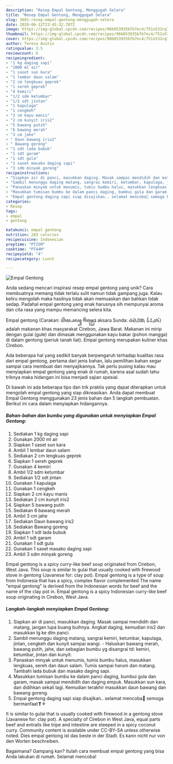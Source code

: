 ```yaml
---
description: "Resep Empal Gentong, Menggugah Selera"
title: "Resep Empal Gentong, Menggugah Selera"
slug: 3691-resep-empal-gentong-menggugah-selera
date: 2020-06-12T23:45:32.707Z
image: https://img-global.cpcdn.com/recipes/96b053935bfb7ec4/751x532cq70/empal-gentong-foto-resep-utama.jpg
thumbnail: https://img-global.cpcdn.com/recipes/96b053935bfb7ec4/751x532cq70/empal-gentong-foto-resep-utama.jpg
cover: https://img-global.cpcdn.com/recipes/96b053935bfb7ec4/751x532cq70/empal-gentong-foto-resep-utama.jpg
author: Teresa Austin
ratingvalue: 3.5
reviewcount: 6
recipeingredient:
- "1 kg daging sapi"
- "2000 ml air"
- "1 saset sun kara"
- "1 lembar daun salam"
- "2 cm lengkuas geprek"
- "1 sereh geprek"
- "4 kemiri"
- "1/2 sdm ketumbar"
- "1/2 sdt jintan"
- "1 kapulaga"
- "1 cengkeh"
- "2 cm kayu manis"
- "2 cm kunyit iris2"
- "5 bawang putih"
- "6 bawang merah"
- "3 cm jahe"
- " Daun bawang iris2"
- " Bawang goreng"
- "1 sdt lada bubuk"
- "1 sdt garam"
- "1 sdt gula"
- "1 saset masako daging sapi"
- "3 sdm minyak goreng"
recipeinstructions:
- "Siapkan air di panci, masukkan daging. Masak sampai mendidih dan matang, jangan lupa buang buihnya. Angkat daging, kemudian iris2 dan masukkan lg ke dlm panci."
- "Sambil menunggu daging matang, sangrai kemiri, ketumbar, kapulaga, jintan, cengkeh dan kunyit sampai wangi. Haluskan bawang merah, bawang putih, jahe, dan sebagian bumbu yg disangrai td: kemiri, ketumbar, jintan dan kunyit."
- "Panaskan minyak untuk menumis, tumis bumbu halus, masukkan lengkuas, sereh dan daun salam. Tumis sampai harum dan matang. Tambahi lada bubuk dan masako daging sapi."
- "Masukkan tumisan bumbu ke dalam panci daging, bumbui gula dan garam, masak sampai mendidih dan daging empuk. Masukkan sun kara, dan didihkan sekali lagi. Kemudian terakhir masukkan daun bawang dan bawang goreng."
- "Empal gentong daging sapi siap disajikan.. selamat mencoba🤗 semoga bermanfaat❣⚘"
categories:
- Resep
tags:
- empal
- gentong

katakunci: empal gentong 
nutrition: 283 calories
recipecuisine: Indonesian
preptime: "PT25M"
cooktime: "PT44M"
recipeyield: "4"
recipecategory: Lunch

---
```



![Empal Gentong](https://img-global.cpcdn.com/recipes/96b053935bfb7ec4/751x532cq70/empal-gentong-foto-resep-utama.jpg)

Anda sedang mencari inspirasi resep empal gentong yang unik? Cara membuatnya memang tidak terlalu sulit namun tidak gampang juga. Kalau keliru mengolah maka hasilnya tidak akan memuaskan dan bahkan tidak sedap. Padahal empal gentong yang enak harusnya sih mempunyai aroma dan cita rasa yang mampu memancing selera kita.

Empal gentong (Carakan: ꦲꦼꦩ꧀ꦥꦭ꧀ ꦒꦼꦤ꧀ꦛꦺꦴꦁ aksara Sunda: ᮈᮙ᮪ᮕᮜ᮪ ᮍᮨᮔ᮪ᮒᮧᮀ) adalah makanan khas masyarakat Cirebon, Jawa Barat. Makanan ini mirip dengan gulai (gule) dan dimasak menggunakan kayu bakar (pohon mangga) di dalam gentong (periuk tanah liat). Empal gentong merupakan kuliner khas Cirebon.

Ada beberapa hal yang sedikit banyak berpengaruh terhadap kualitas rasa dari empal gentong, pertama dari jenis bahan, lalu pemilihan bahan segar sampai cara membuat dan menyajikannya. Tak perlu pusing kalau mau menyiapkan empal gentong yang enak di rumah, karena asal sudah tahu triknya maka hidangan ini bisa menjadi sajian spesial.


Di bawah ini ada beberapa tips dan trik praktis yang dapat diterapkan untuk mengolah empal gentong yang siap dikreasikan. Anda dapat membuat Empal Gentong menggunakan 23 jenis bahan dan 5 langkah pembuatan. Berikut ini cara dalam menyiapkan hidangannya.

<!--inarticleads1-->

##### Bahan-bahan dan bumbu yang digunakan untuk menyiapkan Empal Gentong:

1. Sediakan 1 kg daging sapi
1. Gunakan 2000 ml air
1. Siapkan 1 saset sun kara
1. Ambil 1 lembar daun salam
1. Sediakan 2 cm lengkuas geprek
1. Siapkan 1 sereh geprek
1. Gunakan 4 kemiri
1. Ambil 1/2 sdm ketumbar
1. Sediakan 1/2 sdt jintan
1. Gunakan 1 kapulaga
1. Gunakan 1 cengkeh
1. Siapkan 2 cm kayu manis
1. Sediakan 2 cm kunyit iris2
1. Siapkan 5 bawang putih
1. Sediakan 6 bawang merah
1. Ambil 3 cm jahe
1. Sediakan  Daun bawang iris2
1. Sediakan  Bawang goreng
1. Siapkan 1 sdt lada bubuk
1. Ambil 1 sdt garam
1. Gunakan 1 sdt gula
1. Gunakan 1 saset masako daging sapi
1. Ambil 3 sdm minyak goreng


Empal gentong is a spicy curry-like beef soup originated from Cirebon, West Java. This soup is similar to gulai that usually cooked with firewood stove in gentong (Javanese for: clay pot). Empal gentong is a type of soup from Indonesia that has a spicy, complex flavor complemented The name &#34;empal gentong&#34; is derived from the Indonesian words for beef and the name of the clay pot in. Empal gentong is a spicy Indonesian curry-like beef soup originating in Cirebon, West Java. 

<!--inarticleads2-->

##### Langkah-langkah menyiapkan Empal Gentong:

1. Siapkan air di panci, masukkan daging. Masak sampai mendidih dan matang, jangan lupa buang buihnya. Angkat daging, kemudian iris2 dan masukkan lg ke dlm panci.
1. Sambil menunggu daging matang, sangrai kemiri, ketumbar, kapulaga, jintan, cengkeh dan kunyit sampai wangi. - Haluskan bawang merah, bawang putih, jahe, dan sebagian bumbu yg disangrai td: kemiri, ketumbar, jintan dan kunyit.
1. Panaskan minyak untuk menumis, tumis bumbu halus, masukkan lengkuas, sereh dan daun salam. Tumis sampai harum dan matang. Tambahi lada bubuk dan masako daging sapi.
1. Masukkan tumisan bumbu ke dalam panci daging, bumbui gula dan garam, masak sampai mendidih dan daging empuk. Masukkan sun kara, dan didihkan sekali lagi. Kemudian terakhir masukkan daun bawang dan bawang goreng.
1. Empal gentong daging sapi siap disajikan.. selamat mencoba🤗 semoga bermanfaat❣⚘


It is similar to gulai that is usually cooked with firewood in a gentong stove (Javanese for: clay pot). A specialty of Cirebon in West Java, equal parts beef and entrails like tripe and intestine are steeped in a spicy coconut curry. Community content is available under CC-BY-SA unless otherwise noted. Dies empal gentong ist das beste in der Stadt. Es kann nicht nur von den Worten beschreiben. 

Bagaimana? Gampang kan? Itulah cara membuat empal gentong yang bisa Anda lakukan di rumah. Selamat mencoba!
